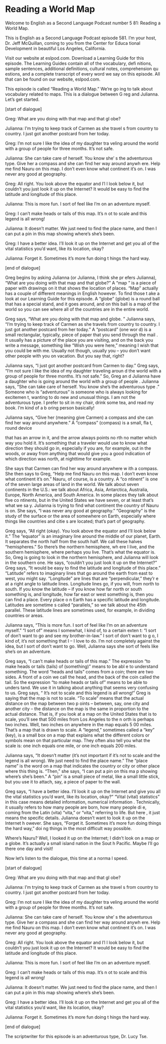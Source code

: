 # Reading a World Map

Welcome to English as a Second Language Podcast number 5 81: Reading a World Map.

This is English as a Second Language Podcast episode 581.  I’m your host, Dr. Jeff McQuillan, coming to you from the Center for Educa tional Development in beautiful Los Angeles, California.

Visit our website at eslpod.com.  Download a Learning Guide for this episode. The Learning Guides contain all of the vocabulary, defi nitions, sample sentences, additional definitions, cultural notes, comprehension qu estions, and a complete transcript of every word we say on this episode.  All that can be found on our website, eslpod.com.

This episode is called “Reading a World Map.”  We’re go ing to talk about vocabulary related to maps.  This is a dialogue between G reg and Julianna. Let’s get started.

[start of dialogue]

Greg:  What are you doing with that map and that gl obe?

Julianna:  I’m trying to keep track of Carmen as she travel s from country to country.  I just got another postcard from her today.

Greg:  I’m not sure I like the idea of my daughter tra veling around the world with a group of people for three months.  It’s not safe.

Julianna:  She can take care of herself.  You know she’ s the adventurous type. Give her a compass and she can find her way around anywh ere.  Help me find Nauru on this map.  I don’t even know what continent it’s on.  I was never any good at geography.

Greg:  All right.  You look above the equator and I’l l look below it, but couldn’t you just look it up on the Internet?  It would be easy to find the latitude and longitude of this place.

Julianna:  This is more fun.  I sort of feel like I’m on  an adventure myself.

 Greg:  I can’t make heads or tails of this map.  It’s n ot to scale and this legend is all wrong!

Julianna:  It doesn’t matter.  We just need to find the place name, and then I can put a pin in this map showing where’s she’s been.

Greg:  I have a better idea.  I’ll look it up on the Internet and get you all of the vital statistics you’d want, like its location, okay?

Julianna:  Forget it.  Sometimes it’s more fun doing t hings the hard way.

[end of dialogue]

Greg begins by asking Julianna (or Julianna, I think she pr efers Julianna), “What are you doing with that map and that globe?”  A “map ” is a piece of paper with drawings on it that shows the location of places.  “Map”  actually has a couple of different meanings in English however.  To find those t ake a look at our Learning Guide for this episode.  A “globe” (globe) is a round ball that has a special stand, and it goes around, and on this ball is a map of the world so you can see where all of the countries are in the entire world.

Greg says, “What are you doing with that map and globe. ”  Julianna says, “I’m trying to keep track of Carmen as she travels from country to  country.  I just got another postcard from her today.”  A “postcard” (one wor d) is a small rectangular, typically, piece of paper that you send through the mail .  It usually has a picture of the place you are visiting, and on the back you write a message, something like “Wish you were here,” meaning I wish that you could be with me.  Usually not though, usually you – you don’t want other people with you on vacation.  But you say that, right?

Julianna says, “I just got another postcard from Carmen to day.”  Greg says, “I’m not sure I like the idea of my daughter traveling aroun d the world with a group of people for three months.  It’s not safe.”  So, Greg an d Julianna have a daughter who is going around the world with a group of people .  Julianna says, “She can take care of herself.  You know she’s the adventurous type .”  Someone who is “adventurous” is someone who is always looking for excitemen t, wanting to do new and unusual things.  I am not the adventurous type.  I prefer to sit in my chair, drink some tea, and read my book.  I’m kind of a b oring person basically!

Julianna says, “Give her (meaning give Carmen) a compass and  she can find her way around anywhere.”  A “compass” (compass) is a small, fla t, round device

 that has an arrow in it, and the arrow always points no rth no matter which way you hold it.  It’s something that a traveler would use to know what direction they should go in, especially if you are, for example, out in the woods, or away from anything that would give you a good indication of which  direction was north, at nighttime for example.

She says that Carmen can find her way around anywhere w ith a compass.  She then says to Greg, “Help me find Nauru on this map.  I don’t even know what continent it’s on.”  Nauru, of course, is a country.  A “co ntinent” is one of the seven large areas of land in the world.  We talk about seven continents in the U.S.: we talk about Africa, Asia, Antarctica, Australia,  Europe, North America, and South America.  In some places they talk about five co ntinents, but in the United States we have seven, or at least that’s what we sa y.  Julianna is trying to find what continent the country of Nauru is on.  She says,  “I was never any good at geography.”  “Geography” is the study of the surface or  the area of somewhere on Earth, especially where things like countries and citie s are located; that’s part of geography.

Greg says, “All right (okay).  You look above the equator and I’ll look below it.” The “equator” is an imaginary line around the middle of our planet, Earth.  It separates the north half from the south half.  We call  these halves “hemispheres.”  So there’s the northern hemisphere, wh ere I live, and the southern hemisphere, where perhaps you live.  That’s what  the equator is.  So, Greg is going to look in the northern hemisphere, and  Julianna will look in the southern one.  He says, “couldn’t you just look it up on the Internet?”  Greg says, “It would be easy to find the latitude and longitude of this place.”  “Latitude” refers to imaginary lines that go around the earth from east to west, you might say. “Longitude” are lines that are “perpendicular,” they’r e at a right angle to latitude lines.  Longitude lines go, if you will, from north to  south.  If you know the latitude – if you know how far north or south something is, and longitude, how far east or west something is, then you can find a place.  Every place o n Earth has a specific latitude and longitude.  Latitudes are sometime s called “parallels,” so we talk about the 45th parallel.  These latitude lines are sometimes used, for example, in dividing countries or areas.

Julianna says, “This is more fun.  I sort of feel like I’m on an adventure myself.”  “I sort of” means I somewhat, I kind of, to a certain exten t: “I sort of don’t want to go and see my brother-in-law.”  I sort of don’t want to g o, I kind of, it’s not something that I – I love to do.  I’m not completely against the  idea, but I sort of don’t want to go.  Well, Julianna says she sort of feels like she’s on an  adventure.

 Greg says, “I can’t make heads or tails of this map.”  The expression “to make heads or tails (tails) of (something)” means to be abl e to understand something. The word “heads and tails” comes from a coin; there are  two sides.  A front of a coin we call the head, and the back of the coin called the tail.  So the expression “to make heads or tails of” means to be able to unders tand.  We use it in talking about anything that seems very confusing to us.  Greg says, “ It’s not to scale and this legend is all wrong!”  Greg is saying that the map is not to scale.  “To scale” means that the actual distance on the map between two p oints – between, say, one city and another city – the distance on the map is the  same in proportion to the actual distance.  That is, if you look at a map on the United States that is to scale, you’ll see that 500 miles from Los Angeles to the n orth is perhaps two inches.  Well, two inches on anywhere in the map equals 5 00 miles.  That’s a map that is drawn to scale.  A “legend,” sometimes called  a “key” (key), is a small box on a map that explains what the different colors or  symbols mean on that particular map.  They often also tell you what the scale  is: one inch equals one mile, or one inch equals 200 miles.

Julianna says, “It doesn’t matter (it’s not important if it’s not to scale and the legend is all wrong).  We just need to find the place name.”  The “place name” is the word on a map that indicates the country or city or other place where this thing is.  “Then,” she says, “I can put a pin on this ma p showing where’s she’s been.”  A “pin” is a small piece of metal, like a small  little stick, but you use it to attach, say, a piece of paper to the wall.

Greg says, “I have a better idea.  I’ll look it up on the Internet and give you all the vital statistics you’d want, like its location, okay?”  “Vital  (vital) statistics” in this case means detailed information, numerical information .  Technically, it usually refers to how many people are born, how many people di e, coming from the Latin (vita) “vita,” or “vita,” referring to life.  But here , it just means the specific details. Julianna doesn’t want to look it up on the Internet h owever.  She says, “Forget it. Sometimes it’s more fun doing things the hard way,” doi ng things in the most difficult way possible.

Where’s Nauru?  Well, I looked it up on the Internet;  I didn’t look on a map or a globe.  It’s actually a small island nation in the Sout h Pacific.  Maybe I’ll go there one day and visit!

Now let’s listen to the dialogue, this time at a norma l speed.

[start of dialogue]

 Greg:  What are you doing with that map and that gl obe?

Julianna:  I’m trying to keep track of Carmen as she travel s from country to country.  I just got another postcard from her today.

Greg:  I’m not sure I like the idea of my daughter tra veling around the world with a group of people for three months.  It’s not safe.

Julianna:  She can take care of herself.  You know she’ s the adventurous type. Give her a compass and she can find her way around anywh ere.  Help me find Nauru on this map.  I don’t even know what continent it’s on.  I was never any good at geography.

Greg:  All right.  You look above the equator and I’l l look below it, but couldn’t you just look it up on the Internet?  It would be easy to find the latitude and longitude of this place.

Julianna:  This is more fun.  I sort of feel like I’m on  an adventure myself.

Greg:  I can’t make heads or tails of this map.  It’s n ot to scale and this legend is all wrong!

Julianna:  It doesn’t matter.  We just need to find the place name, and then I can put a pin in this map showing where’s she’s been.

Greg:  I have a better idea.  I’ll look it up on the Internet and get you all of the vital statistics you’d want, like its location, okay?

Julianna:  Forget it.  Sometimes it’s more fun doing t hings the hard way.

[end of dialogue]

The scriptwriter for this episode is an adventurous type, Dr. Lucy Tse.





